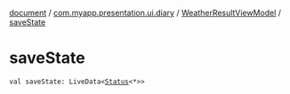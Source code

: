 [document](../../index.md) / [com.myapp.presentation.ui.diary](../index.md) / [WeatherResultViewModel](index.md) / [saveState](./save-state.md)

# saveState

`val saveState: LiveData<`[`Status`](../../com.myapp.presentation.utils/-status/index.md)`<*>>`